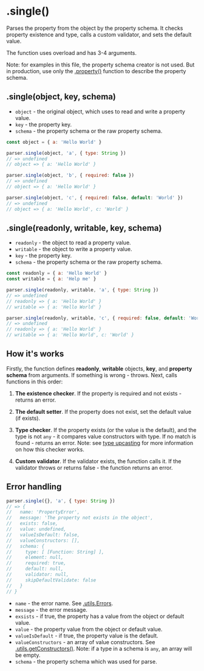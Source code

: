 # .single()

Parses the property from the object by the property schema. It checks property existence and type, calls a custom validator, and sets the default value.

The function uses overload and has 3-4 arguments.

Note: for examples in this file, the property schema creator is not used. But in production, use only the [.property()](./property.md) function to describe the property schema.

## .single(object, key, schema)

- `object` - the original object, which uses to read and write a property value.
- `key` - the property key.
- `schema` - the property schema or the raw property schema.

```javascript
const object = { a: 'Hello World' }

parser.single(object, 'a', { type: String })
// => undefined
// object => { a: 'Hello World' }

parser.single(object, 'b', { required: false })
// => undefined
// object => { a: 'Hello World' }

parser.single(object, 'c', { required: false, default: 'World' })
// => undefined
// object => { a: 'Hello World', c: 'World' }
```

## .single(readonly, writable, key, schema)

- `readonly` - the object to read a property value.
- `writable` - the object to write a property value.
- `key` - the property key.
- `schema` - the property schema or the raw property schema.

```javascript
const readonly = { a: 'Hello World' }
const writable = { a: 'Help me' }

parser.single(readonly, writable, 'a', { type: String })
// => undefined
// readonly => { a: 'Hello World' }
// writable => { a: 'Hello World' }

parser.single(readonly, writable, 'c', { required: false, default: 'World' })
// => undefined
// readonly => { a: 'Hello World' }
// writable => { a: 'Hello World', c: 'World' }
```

## How it's works

Firstly, the function defines **readonly**, **writable** objects, **key**, and **property schema** from arguments. If something is wrong - throws. Next, calls functions in this order:

1. **The existence checker**. If the property is required and not exists - returns an error.

2. **The default setter**. If the property does not exist, set the default value (if exists).

3. **Type checker**. If the property exists (or the value is the default), and the type is not `any` - it compares value constructors with type. If no match is found - returns an error. Note: see [type upcasting](../overview/upcasting.md) for more information on how this checker works.

4. **Custom validator**. If the validator exists, the function calls it. If the validator throws or returns false - the function returns an error.

## Error handling

```javascript
parser.single({}, 'a', { type: String })
// => {
//   name: 'PropertyError',
//   message: 'The property not exists in the object',
//   exists: false,
//   value: undefined,
//   valueIsDefault: false,
//   valueConstructors: [],
//   schema: {
//     type: [ [Function: String] ],
//     element: null,
//     required: true,
//     default: null,
//     validator: null,
//     skipDefaultValidate: false
//   }
// }
```

- `name` - the error name. See [.utils.Errors](./utils/errors.md).
- `message` - the error message.
- `exsists` - if true, the property has a value from the object or default value.
- `value` - the property value from the object or default value.
- `valueIsDefault` - if true, the property value is the default.
- `valueConstructors` - an array of value constructors. See [.utils.getConstructors()](./utils/get-constructors.md). Note: if a type in a schema is `any`, an array will be empty.
- `schema` - the property schema which was used for parse.
